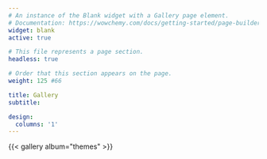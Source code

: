 ```yaml
---
# An instance of the Blank widget with a Gallery page element.
# Documentation: https://wowchemy.com/docs/getting-started/page-builder/
widget: blank
active: true

# This file represents a page section.
headless: true

# Order that this section appears on the page.
weight: 125 #66

title: Gallery
subtitle:

design:
  columns: '1'
---
```


{{< gallery album="themes" >}}
